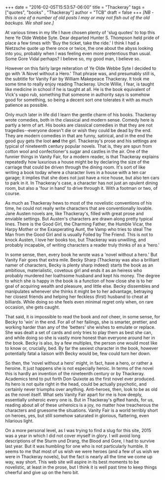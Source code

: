 +++
date = "2016-02-05T15:53:57-06:00"
title = "Thackeray"
tags = ["quotes", "books" , "Thackeray"]
author = "TCB"
draft = false
+++
*[NB - this is one of a number of old posts I may or may not fish out of the old backups. We shall see.]*

At various times in my life I have chosen plenty of 'slug quotes' to top this
here Ye Olde Webbe Syte. Dear departed Hunter S. Thompson held pride of place a
few times with 'Buy the ticket, take the ride.' I think I had a Nietzsche quote
up there once or twice, the one about the abyss looking into you, probably when
I was feeling even more pretentious than usual. Some Gore Vidal perhaps? I
believe so, my good man, I believe so.

However on this fairly large reiteration of Ye Olde Webbe Syte I decided to go
with 'A Novel without a Hero.' That phrase was, and presumably still is, the
subtitle for Vanity Fair by William Makepeace Thackeray. It took me some time
to really enjoy reading Thackeray. Uncle Willie, I fear, is taught like
medicine in school if he is taught at all. He is the book equivalent of Vick's
vapo rub, something that someone in authority says is somehow good for
something, so being a decent sort one tolerates it with as much patience as
possible. 

Only much later in life did I learn the gentle charm of his books. Thackeray
wrote comedies, both in the classical and modern sense. Comedy here is partly a
term of art. His books are classical comedies in that they are not
tragedies--everyone doesn't die or wish they could be dead by the end. They are
modern comedies in that are funny, satirical, and in the end the good guy gets
the loot **and** the girl. Thackeray's prose and his settings are typical of
nineteenth century popular novels. That is, they are spun from cotton wool and
confectioner's sugar and castles in the air. One of the funnier things in
Vanity Fair, for a modern reader, is that Thackeray explains repeatedly how
luxurious a house might be by declaring the size of the carriage that could be
driven through the dining room. It's sort of like writing a book today where a
character lives in a house with a ten car garage; it implies that she does not
just have a nice house, but also ten cars to park in it. In Thackeray's case, a
character has not just an opulent dining room, but also a 'four in hand' to
drive through it. With a footman or two, of course.

As much as Thackeray hews to most of the novelistic conventions of his time, he
could not really write characters that are conventionally lovable. Jane Austen
novels are, like Thackeray's, filled with great prose and enviable settings.
But Austen's characters are drawn along pretty typical lines. There is the Good
Girl, the Charming Father, the Humble Vicar, the Harpy Mother or the
Exasperating Aunt, the Vamp who tries to steal The Man from the Good Girl and
is usually Foiled by The Friend. This is not to knock Austen, I love her books
too, but Thackeray was unwilling, and probably incapable, of writing characters
a reader truly thinks of as a 'hero.'

In some sense, then, every book he wrote was a 'novel without a hero.' But
Vanity Fair goes that extra mile. Becky Sharp (Thackeray was also a brilliant
namer of characters, Becky is plenty sharp indeed) starts the book as an
ambitious, materialistic, covetous girl and ends it as an heiress who probably
murdered her loathsome husband and kept his money. The degree to which she is
happy in the book is a function of how close she is to her goal of acquiring
wealth and pleasure, and little else. Becky dissembles and manipulates whenever
she thinks it might be to her advantage, betraying her closest friends and
helping her feckless (first) husband to cheat at billiards. While doing so she
feels even minimal regret only when, on rare occasion, she gets caught.

That said, it _is_ impossible to read the book and _not_ cheer, in some sense,
for Becky to 'win' in the end. For all of her failings, she is smarter,
prettier, and working harder than any of the 'betters' she wishes to emulate
or replace. She was dealt a set of cards and only tries to play them as best
she can, and while doing so she is vastly more honest than everyone around
her in the book. Becky is also, by a few multiples, the person one would most
like to know or, crucially, bed. By far the sexiest character in the book,
however potentially fatal a liaison with Becky would be, few could turn her
down.

So then, the 'novel without a hero' might, in fact, have a hero, or rather a
heroine. It just happens she is not especially heroic. In terms of the novel
this is hardly an invention of the nineteenth century or by Thackeray.
Academics tend to put forth Don Quixote as the first novel ever produced. Its
hero is not quite right in the head, could be actually psychotic, and certainly
never triumphs over anything. Anti-heroes, then, look to be as old as the novel
itself. What sets Vanity Fair apart for me is how deeply, essentially unheroic
every one is. But in Thackeray's gifted hands, for us, reading about all of
these unheroics is a joy, no matter how treacherous the characters and gruesome
the situations. Vanity Fair is a world terribly short on heroes, yes, but still
somehow saturated in glorious, flattering, even hilarious light.

On a more personal level, as I was trying to find a slug for this site, 2015
was a year in which I did not cover myself in glory. I will avoid long
descriptions of the Sturm und Drang, the Blood and Gore, I had to survive last
year. But it was humbling for one who is not particularly humble. It seems to
me that most of us wish we were heroes (and a few of us wish we were in
Thackeray novels), but the fact is nearly all the time we come up way, way
short. This web site will aspire in its best moments to be novelistic, at least
in the prose, but I think it is well past time to keep things cheerful and give
up on the hero bit.

